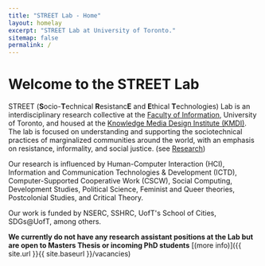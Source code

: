 ```yaml
---
title: "STREET Lab - Home"
layout: homelay
excerpt: "STREET Lab at University of Toronto."
sitemap: false
permalink: /
---
```


# Welcome to the STREET Lab

STREET (**S**ocio-**T**echnical **R**esistanc**E** and **E**thical **T**echnologies) Lab is an interdisciplinary research collective at the [Faculty of Information](http://ischool.utoronto.ca/), University of Toronto, and housed at the [Knowledge Media Design Institute (KMDI)](https://kmdi.utoronto.ca/). The lab is focused on understanding and supporting the sociotechnical practices of marginalized communities around the world, with an emphasis on resistance, informality, and social justice. (see [Research](research))

Our research is influenced by Human-Computer Interaction (HCI), Information and Communication Technologies & Development (ICTD), Computer-Supported Cooperative Work (CSCW), Social Computing, Development Studies, Political Science, Feminist and Queer theories, Postcolonial Studies, and Critical Theory.

Our work is funded by NSERC, SSHRC, UofT's School of Cities, SDGs@UofT, among others.

 **We currently do not have any research assistant positions at the Lab but are open to Masters Thesis or incoming PhD students** [(more info)]({{ site.url }}{{ site.baseurl }}/vacancies)
